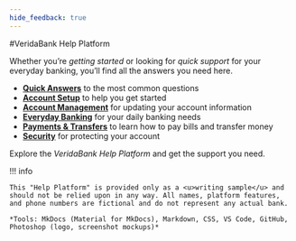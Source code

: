 ```yaml
---
hide_feedback: true
---
```



#VeridaBank Help Platform

Whether you’re *getting started* or looking for *quick support* for your everyday banking, you’ll find all the answers you need here.

- **<a href="Quick%20Answers/Increase%20Transfer%20Limits/" class="dotted">Quick Answers</a>** to the most common questions  
- **<a href="Account%20Setup/Set%20up%202FA/" class="dotted">Account Setup</a>** to help you get started  
- **<a href="Account%20Management/Change%20Password/" class="dotted">Account Management</a>** for updating your account information  
- **<a href="Everyday%20Banking/View%20Transactions/" class="dotted">Everyday Banking</a>** for your daily banking needs  
- **<a href="Payments%20%26%20Transfers/Pay%20Bills/" class="dotted">Payments & Transfers</a>** to learn how to pay bills and transfer money  
- **<a href="Security/Report%20Lost%20Card/" class="dotted">Security</a>** for protecting your account

Explore the *VeridaBank Help Platform* and get the support you need.

!!! info

    This "Help Platform" is provided only as a <u>writing sample</u> and should not be relied upon in any way. All names, platform features, and phone numbers are fictional and do not represent any actual bank.

    *Tools: MkDocs (Material for MkDocs), Markdown, CSS, VS Code, GitHub, Photoshop (logo, screenshot mockups)*